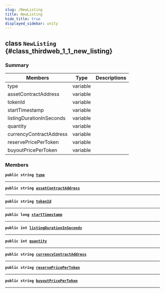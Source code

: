 ```yaml
---
slug: /NewListing
title: NewListing
hide_title: true
displayed_sidebar: unity
---
```


## class `NewListing` {#class_thirdweb_1_1_new_listing}

### Summary

| Members                  | Type     | Descriptions |
| ------------------------ | -------- | ------------ |
| type                     | variable |              |
| assetContractAddress     | variable |              |
| tokenId                  | variable |              |
| startTimestamp           | variable |              |
| listingDurationInSeconds | variable |              |
| quantity                 | variable |              |
| currencyContractAddress  | variable |              |
| reservePricePerToken     | variable |              |
| buyoutPricePerToken      | variable |              |

### Members

**`public string `[`type`](#class_thirdweb_1_1_new_listing_1a001b9b37e9e0bb014c45726714c17252)**

---

**`public string `[`assetContractAddress`](#class_thirdweb_1_1_new_listing_1a00625bdc343b4655ce91d5e4142baeae)**

---

**`public string `[`tokenId`](#class_thirdweb_1_1_new_listing_1a98a05e7d27fa9a2652f20ddf6bda82d6)**

---

**`public long `[`startTimestamp`](#class_thirdweb_1_1_new_listing_1a518d095a35a30cbfb10cfc625cf71361)**

---

**`public int `[`listingDurationInSeconds`](#class_thirdweb_1_1_new_listing_1a20092b789b3597f52fbbc8aeae5ae966)**

---

**`public int `[`quantity`](#class_thirdweb_1_1_new_listing_1a11aae211b627b37477fa789e2446daf5)**

---

**`public string `[`currencyContractAddress`](#class_thirdweb_1_1_new_listing_1ab05f62815e0e2eda3f8b6b7ba445362a)**

---

**`public string `[`reservePricePerToken`](#class_thirdweb_1_1_new_listing_1aaac9d47b8886cb53e405e92c2ffc01e3)**

---

**`public string `[`buyoutPricePerToken`](#class_thirdweb_1_1_new_listing_1a496ad491ab84fd2294d9ba4f05afc453)**

---
